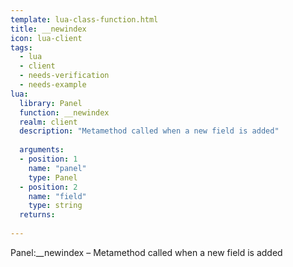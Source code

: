 ```yaml
---
template: lua-class-function.html
title: __newindex
icon: lua-client
tags:
  - lua
  - client
  - needs-verification
  - needs-example
lua:
  library: Panel
  function: __newindex
  realm: client
  description: "Metamethod called when a new field is added"
  
  arguments:
  - position: 1
    name: "panel"
    type: Panel
  - position: 2
    name: "field"
    type: string
  returns:
    
---
```


<div class="lua__search__keywords">
Panel:__newindex &#x2013; Metamethod called when a new field is added
</div>
